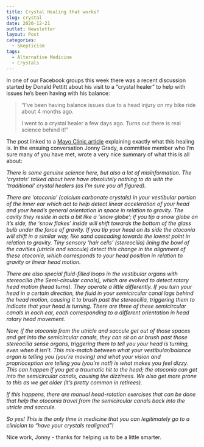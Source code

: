```yaml
---
title: Crystal Healing that works?
slug: crystal
date: 2020-12-21
outlet: Newsletter
layout: Post
categories:
  - Skepticism
tags:
  - Alternative Medicine
  - Crystals
---
```


In one of our Facebook groups this week there was a recent discussion started by Donald Pettitt about his visit to a “crystal healer” to help with issues he’s been having with his balance:

<!-- more -->

> “I've been having balance issues due to a head injury on my bike ride about 4 months ago.
>
> I went to a crystal healer a few days ago. Turns out there is real science behind it!”

The post linked to a [Mayo Clinic article](https://newsnetwork.mayoclinic.org/discussion/mayo-clinic-q-and-a-bppv-dizziness-caused-by-inner-ear-crystals/) explaining exactly what this healing is. In the ensuing conversation Jonny Grady, a committee member who I’m sure many of you have met, wrote a very nice summary of what this is all about:

_There is some genuine science here, but also a lot of misinformation. The ‘crystals’ talked about here have absolutely nothing to do with the ‘traditional’ crystal healers (as I’m sure you all figured)._

_There are ‘otoconia’ (calcium carbonate crystals) in your vestibular portion of the inner ear which act to help detect linear acceleration of your head and your head’s general orientation in space in relation to gravity. The cavity they reside in acts a bit like a ‘snow globe’; if you tip a snow globe on it’s side, the ‘snow flakes’ inside will shift towards the bottom of the glass bulb under the force of gravity. If you tip your head on its side the otoconia will shift in a similar way, like sand cascading towards the lowest point in relation to gravity. Tiny sensory ‘hair cells’ (stereocilia) lining the bowl of the cavities (utricle and saccule) detect this change in the alignment of these otoconia, which corresponds to your head position in relation to gravity or linear head motion._

_There are also special fluid-filled loops in the vestibular organs with stereocilia (the Semi-circular canals), which are evolved to detect rotary head motion (head turns). They operate a little differently. If you turn your head in a certain direction, the fluid in your semicircular canal lags behind the head motion, causing it to brush past the stereocilia, triggering them to indicate that your head is turning. There are three of these semicircular canals in each ear, each corresponding to a different orientation in head rotary head movement._

_Now, if the otoconia from the utricle and saccule get out of those spaces and get into the semicircular canals, they can sit on or brush past those stereocilia sense organs, triggering them to tell you your head is turning, even when it isn’t. This mis-match between what your vestibular/balance organ is telling you (you’re moving) and what your vision and proprioception are telling you (you’re not!) is what makes you feel dizzy. This can happen if you get a traumatic hit to the head; the otoconia can get into the semicircular canals, causing the dizziness. We also get more prone to this as we get older (it’s pretty common in retirees)._

_If this happens, there are manual head-rotation exercises that can be done that help the otoconia travel from the semicircular canals back into the utricle and saccule._

_So yes! This is the only time in medicine that you can legitimately go to a clinician to “have your crystals realigned”!_

Nice work, Jonny - thanks for helping us to be a little smarter.
